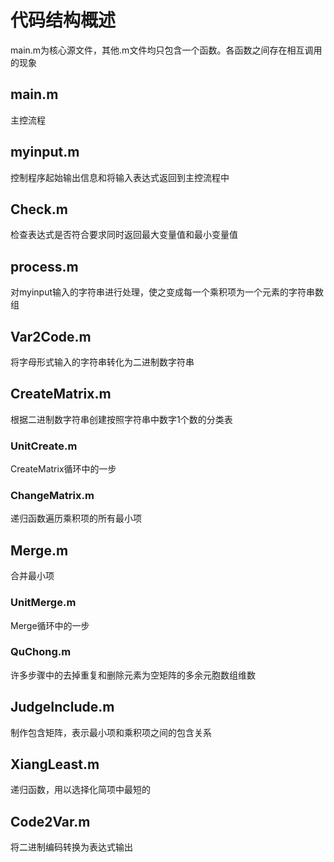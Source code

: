 # 代码结构概述
main.m为核心源文件，其他.m文件均只包含一个函数。各函数之间存在相互调用的现象
## main.m
主控流程
## myinput.m
控制程序起始输出信息和将输入表达式返回到主控流程中
## Check.m
检查表达式是否符合要求同时返回最大变量值和最小变量值
## process.m
对myinput输入的字符串进行处理，使之变成每一个乘积项为一个元素的字符串数组
## Var2Code.m
将字母形式输入的字符串转化为二进制数字符串
## CreateMatrix.m
根据二进制数字符串创建按照字符串中数字1个数的分类表
### UnitCreate.m
CreateMatrix循环中的一步
### ChangeMatrix.m
递归函数遍历乘积项的所有最小项
## Merge.m
合并最小项
### UnitMerge.m
Merge循环中的一步
### QuChong.m
许多步骤中的去掉重复和删除元素为空矩阵的多余元胞数组维数
## JudgeInclude.m
制作包含矩阵，表示最小项和乘积项之间的包含关系
## XiangLeast.m
递归函数，用以选择化简项中最短的
## Code2Var.m
将二进制编码转换为表达式输出
